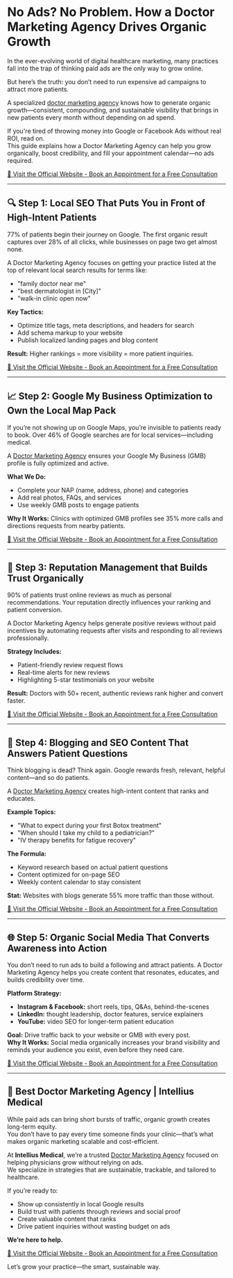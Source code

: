 # No Ads? No Problem. How a Doctor Marketing Agency Drives Organic Growth

In the ever-evolving world of digital healthcare marketing, many practices fall into the trap of thinking paid ads are the only way to grow online.  

But here’s the truth: you don’t need to run expensive ad campaigns to attract more patients.

A specialized [doctor marketing agency](https://www.intelliusmedical.com/) knows how to generate organic growth—consistent, compounding, and sustainable visibility that brings in new patients every month without depending on ad spend.

If you're tired of throwing money into Google or Facebook Ads without real ROI, read on.  
This guide explains how a Doctor Marketing Agency can help you grow organically, boost credibility, and fill your appointment calendar—no ads required.

[📍 Visit the Official Website - Book an Appointment for a Free Consultation](https://www.intelliusmedical.com/)

---

## 🔍 Step 1: Local SEO That Puts You in Front of High-Intent Patients

77% of patients begin their journey on Google. The first organic result captures over 28% of all clicks, while businesses on page two get almost none.  

A Doctor Marketing Agency focuses on getting your practice listed at the top of relevant local search results for terms like:

- "family doctor near me"  
- "best dermatologist in [City]"  
- "walk-in clinic open now"  

**Key Tactics:**

- Optimize title tags, meta descriptions, and headers for search  
- Add schema markup to your website  
- Publish localized landing pages and blog content  

**Result:** Higher rankings = more visibility = more patient inquiries.

[📍 Visit the Official Website - Book an Appointment for a Free Consultation](https://www.intelliusmedical.com/)

---

## 📈 Step 2: Google My Business Optimization to Own the Local Map Pack

If you’re not showing up on Google Maps, you’re invisible to patients ready to book. Over 46% of Google searches are for local services—including medical.  

A [Doctor Marketing Agency](https://doctormarketingagency.hashnode.dev/doctor-marketing-agency-5step-guide-to-rank-higher-and-get-patients) ensures your Google My Business (GMB) profile is fully optimized and active.

**What We Do:**

- Complete your NAP (name, address, phone) and categories  
- Add real photos, FAQs, and services  
- Use weekly GMB posts to engage patients  

**Why It Works:** Clinics with optimized GMB profiles see 35% more calls and directions requests from nearby patients.

[📍 Visit the Official Website - Book an Appointment for a Free Consultation](https://www.intelliusmedical.com/)

---

## 🔗 Step 3: Reputation Management that Builds Trust Organically

90% of patients trust online reviews as much as personal recommendations. Your reputation directly influences your ranking and patient conversion.  

A Doctor Marketing Agency helps generate positive reviews without paid incentives by automating requests after visits and responding to all reviews professionally.

**Strategy Includes:**

- Patient-friendly review request flows  
- Real-time alerts for new reviews  
- Highlighting 5-star testimonials on your website  

**Result:** Doctors with 50+ recent, authentic reviews rank higher and convert faster.

[📍 Visit the Official Website - Book an Appointment for a Free Consultation](https://www.intelliusmedical.com/)

---

## 📅 Step 4: Blogging and SEO Content That Answers Patient Questions

Think blogging is dead? Think again. Google rewards fresh, relevant, helpful content—and so do patients.  

A [Doctor Marketing Agency](https://medium.com/@doctormarketingagency/doctor-marketing-agencys-5-seo-steps-rank-higher-90bc99695364 ) creates high-intent content that ranks and educates.

**Example Topics:**

- "What to expect during your first Botox treatment"  
- "When should I take my child to a pediatrician?"  
- "IV therapy benefits for fatigue recovery"  

**The Formula:**

- Keyword research based on actual patient questions  
- Content optimized for on-page SEO  
- Weekly content calendar to stay consistent  

**Stat:** Websites with blogs generate 55% more traffic than those without.

[📍 Visit the Official Website - Book an Appointment for a Free Consultation](https://www.intelliusmedical.com/)

---

## 🌐 Step 5: Organic Social Media That Converts Awareness into Action

You don’t need to run ads to build a following and attract patients. A Doctor Marketing Agency helps you create content that resonates, educates, and builds credibility over time.

**Platform Strategy:**

- **Instagram & Facebook:** short reels, tips, Q&As, behind-the-scenes  
- **LinkedIn:** thought leadership, doctor features, service explainers  
- **YouTube:** video SEO for longer-term patient education  

**Goal:** Drive traffic back to your website or GMB with every post.  
**Why It Works:** Social media organically increases your brand visibility and reminds your audience you exist, even before they need care.

[📍 Visit the Official Website - Book an Appointment for a Free Consultation](https://www.intelliusmedical.com/)

---

## 🚀 Best Doctor Marketing Agency | Intellius Medical

While paid ads can bring short bursts of traffic, organic growth creates long-term equity.  
You don’t have to pay every time someone finds your clinic—that’s what makes organic marketing scalable and cost-efficient.

At **Intellius Medical**, we’re a trusted [Doctor Marketing Agency](https://www.linkedin.com/pulse/struggling-get-your-medical-practice-noticed-google-stwdc) focused on helping physicians grow without relying on ads.  
We specialize in strategies that are sustainable, trackable, and tailored to healthcare.

If you’re ready to:

- Show up consistently in local Google results  
- Build trust with patients through reviews and social proof  
- Create valuable content that ranks  
- Drive patient inquiries without wasting budget on ads  

**We’re here to help.**

[📍 Visit the Official Website - Book an Appointment for a Free Consultation](https://www.intelliusmedical.com/)

Let’s grow your practice—the smart, sustainable way.
